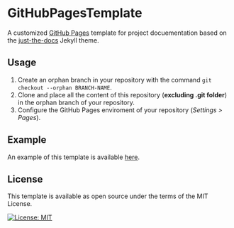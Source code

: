 # GitHubPagesTemplate
A customized [GitHub Pages](https://pages.github.com/) template for project docuementation based on the [just-the-docs](https://github.com/pmarsceill/just-the-docs) Jekyll theme.
## Usage
1. Create an orphan branch in your repository with the command ``git checkout --orphan BRANCH-NAME``.
2. Clone and place all the content of this repository (**excluding .git folder**) in the orphan branch of your repository.
3. Configure the GitHub Pages enviroment of your repository (*Settings > Pages*).
## Example
An example of this template is available [here](https://riccardoomiccioli.github.io/GitHubPagesTemplate/).
## License
This template is available as open source under the terms of the MIT License.

[![License: MIT](https://img.shields.io/badge/License-MIT-yellow.svg)](https://opensource.org/licenses/MIT)